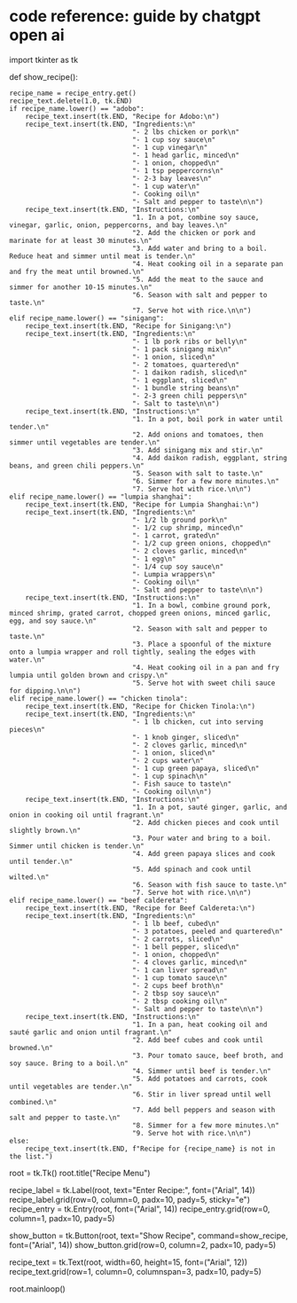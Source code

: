 # code reference: guide by chatgpt open ai
import tkinter as tk

def show_recipe():

    recipe_name = recipe_entry.get()
    recipe_text.delete(1.0, tk.END)
    if recipe_name.lower() == "adobo":
        recipe_text.insert(tk.END, "Recipe for Adobo:\n")
        recipe_text.insert(tk.END, "Ingredients:\n"
                                   "- 2 lbs chicken or pork\n"
                                   "- 1 cup soy sauce\n"
                                   "- 1 cup vinegar\n"
                                   "- 1 head garlic, minced\n"
                                   "- 1 onion, chopped\n"
                                   "- 1 tsp peppercorns\n"
                                   "- 2-3 bay leaves\n"
                                   "- 1 cup water\n"
                                   "- Cooking oil\n"
                                   "- Salt and pepper to taste\n\n")
        recipe_text.insert(tk.END, "Instructions:\n"
                                   "1. In a pot, combine soy sauce, vinegar, garlic, onion, peppercorns, and bay leaves.\n"
                                   "2. Add the chicken or pork and marinate for at least 30 minutes.\n"
                                   "3. Add water and bring to a boil. Reduce heat and simmer until meat is tender.\n"
                                   "4. Heat cooking oil in a separate pan and fry the meat until browned.\n"
                                   "5. Add the meat to the sauce and simmer for another 10-15 minutes.\n"
                                   "6. Season with salt and pepper to taste.\n"
                                   "7. Serve hot with rice.\n\n")
    elif recipe_name.lower() == "sinigang":
        recipe_text.insert(tk.END, "Recipe for Sinigang:\n")
        recipe_text.insert(tk.END, "Ingredients:\n"
                                   "- 1 lb pork ribs or belly\n"
                                   "- 1 pack sinigang mix\n"
                                   "- 1 onion, sliced\n"
                                   "- 2 tomatoes, quartered\n"
                                   "- 1 daikon radish, sliced\n"
                                   "- 1 eggplant, sliced\n"
                                   "- 1 bundle string beans\n"
                                   "- 2-3 green chili peppers\n"
                                   "- Salt to taste\n\n")
        recipe_text.insert(tk.END, "Instructions:\n"
                                   "1. In a pot, boil pork in water until tender.\n"
                                   "2. Add onions and tomatoes, then simmer until vegetables are tender.\n"
                                   "3. Add sinigang mix and stir.\n"
                                   "4. Add daikon radish, eggplant, string beans, and green chili peppers.\n"
                                   "5. Season with salt to taste.\n"
                                   "6. Simmer for a few more minutes.\n"
                                   "7. Serve hot with rice.\n\n")
    elif recipe_name.lower() == "lumpia shanghai":
        recipe_text.insert(tk.END, "Recipe for Lumpia Shanghai:\n")
        recipe_text.insert(tk.END, "Ingredients:\n"
                                   "- 1/2 lb ground pork\n"
                                   "- 1/2 cup shrimp, minced\n"
                                   "- 1 carrot, grated\n"
                                   "- 1/2 cup green onions, chopped\n"
                                   "- 2 cloves garlic, minced\n"
                                   "- 1 egg\n"
                                   "- 1/4 cup soy sauce\n"
                                   "- Lumpia wrappers\n"
                                   "- Cooking oil\n"
                                   "- Salt and pepper to taste\n\n")
        recipe_text.insert(tk.END, "Instructions:\n"
                                   "1. In a bowl, combine ground pork, minced shrimp, grated carrot, chopped green onions, minced garlic, egg, and soy sauce.\n"
                                   "2. Season with salt and pepper to taste.\n"
                                   "3. Place a spoonful of the mixture onto a lumpia wrapper and roll tightly, sealing the edges with water.\n"
                                   "4. Heat cooking oil in a pan and fry lumpia until golden brown and crispy.\n"
                                   "5. Serve hot with sweet chili sauce for dipping.\n\n")
    elif recipe_name.lower() == "chicken tinola":
        recipe_text.insert(tk.END, "Recipe for Chicken Tinola:\n")
        recipe_text.insert(tk.END, "Ingredients:\n"
                                   "- 1 lb chicken, cut into serving pieces\n"
                                   "- 1 knob ginger, sliced\n"
                                   "- 2 cloves garlic, minced\n"
                                   "- 1 onion, sliced\n"
                                   "- 2 cups water\n"
                                   "- 1 cup green papaya, sliced\n"
                                   "- 1 cup spinach\n"
                                   "- Fish sauce to taste\n"
                                   "- Cooking oil\n\n")
        recipe_text.insert(tk.END, "Instructions:\n"
                                   "1. In a pot, sauté ginger, garlic, and onion in cooking oil until fragrant.\n"
                                   "2. Add chicken pieces and cook until slightly brown.\n"
                                   "3. Pour water and bring to a boil. Simmer until chicken is tender.\n"
                                   "4. Add green papaya slices and cook until tender.\n"
                                   "5. Add spinach and cook until wilted.\n"
                                   "6. Season with fish sauce to taste.\n"
                                   "7. Serve hot with rice.\n\n")
    elif recipe_name.lower() == "beef caldereta":
        recipe_text.insert(tk.END, "Recipe for Beef Caldereta:\n")
        recipe_text.insert(tk.END, "Ingredients:\n"
                                   "- 1 lb beef, cubed\n"
                                   "- 3 potatoes, peeled and quartered\n"
                                   "- 2 carrots, sliced\n"
                                   "- 1 bell pepper, sliced\n"
                                   "- 1 onion, chopped\n"
                                   "- 4 cloves garlic, minced\n"
                                   "- 1 can liver spread\n"
                                   "- 1 cup tomato sauce\n"
                                   "- 2 cups beef broth\n"
                                   "- 2 tbsp soy sauce\n"
                                   "- 2 tbsp cooking oil\n"
                                   "- Salt and pepper to taste\n\n")
        recipe_text.insert(tk.END, "Instructions:\n"
                                   "1. In a pan, heat cooking oil and sauté garlic and onion until fragrant.\n"
                                   "2. Add beef cubes and cook until browned.\n"
                                   "3. Pour tomato sauce, beef broth, and soy sauce. Bring to a boil.\n"
                                   "4. Simmer until beef is tender.\n"
                                   "5. Add potatoes and carrots, cook until vegetables are tender.\n"
                                   "6. Stir in liver spread until well combined.\n"
                                   "7. Add bell peppers and season with salt and pepper to taste.\n"
                                   "8. Simmer for a few more minutes.\n"
                                   "9. Serve hot with rice.\n\n")
    else:
        recipe_text.insert(tk.END, f"Recipe for {recipe_name} is not in the list.")

root = tk.Tk()
root.title("Recipe Menu")

recipe_label = tk.Label(root, text="Enter Recipe:", font=("Arial", 14))
recipe_label.grid(row=0, column=0, padx=10, pady=5, sticky="e")
recipe_entry = tk.Entry(root, font=("Arial", 14))
recipe_entry.grid(row=0, column=1, padx=10, pady=5)

show_button = tk.Button(root, text="Show Recipe", command=show_recipe, font=("Arial", 14))
show_button.grid(row=0, column=2, padx=10, pady=5)

recipe_text = tk.Text(root, width=60, height=15, font=("Arial", 12))
recipe_text.grid(row=1, column=0, columnspan=3, padx=10, pady=5)

root.mainloop()
